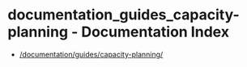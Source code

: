 # documentation_guides_capacity-planning - Documentation Index

- [/documentation/guides/capacity-planning/](./_documentation_guides_capacity-planning_.md)
